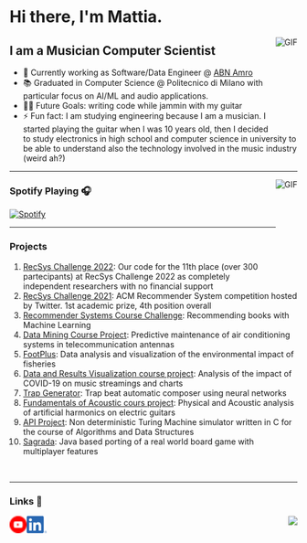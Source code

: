 <!--
**mattiasu96/mattiasu96** is a ✨ _special_ ✨ repository because its `README.md` (this file) appears on your GitHub profile.

Here are some ideas to get you started:

- 🔭 I’m currently working on ...
- 🌱 I’m currently learning ...
- 👯 I’m looking to collaborate on ...
- 🤔 I’m looking for help with ...
- 💬 Ask me about ...
- 📫 How to reach me: ...
- 😄 Pronouns: ...
- ⚡ Fun fact: ...
-->

# Hi there, I'm Mattia.

<img align="right" alt="GIF" height="160px" src="https://media.giphy.com/media/du3J3cXyzhj75IOgvA/giphy.gif" />

## I am a Musician Computer Scientist

- :wrench: Currently working as Software/Data Engineer @ [ABN Amro](https://www.abnamro.nl/nl/zakelijk/index.html) 
- :books: Graduated in Computer Science @ Politecnico di Milano with particular focus on AI/ML and audio applications.
- 💪🏼 Future Goals: writing code while jammin with my guitar
- ⚡  Fun fact: I am studying engineering because I am a musician. I started playing the guitar when I was 10 years old, then I decided to study electronics in high school and computer science in university to be able to understand also the technology involved in the music industry (weird ah?)

---

<img align="right" alt="GIF" height="170px" src="https://media.giphy.com/media/J5B1Y8QZnzXXbLQIBu/giphy.gif" />

### Spotify Playing 🎧

 [![Spotify](https://novatorem.vercel.app/api/spotify)](https://open.spotify.com/user/1192102924)

---

### Projects  

1. [RecSys Challenge 2022](https://github.com/mattiasu96/recsys2022): Our code for the 11th place (over 300 partecipants) at RecSys Challenge 2022 as completely independent researchers with no financial support
2. [RecSys Challenge 2021](https://github.com/mattiasu96/recsys-challenge-2021-twitter): ACM Recommender System competition hosted by Twitter. 1st academic prize, 4th position overall
3. [Recommender Systems Course Challenge](https://github.com/mattiasu96/Recommender-Systems-Challenge): Recommending books with Machine Learning
4. [Data Mining Course Project](https://github.com/mattiasu96/Data-Mining-2020-Project): Predictive maintenance of air conditioning systems in telecommunication antennas
5. [FootPlus](https://github.com/mattiasu96/FootPlus): Data analysis and visualization of the environmental impact of fisheries
6. [Data and Results Visualization course project](https://github.com/mattiasu96/Data-and-Results-Visualization-Project): Analysis of the impact of COVID-19 on music streamings and charts
7. [Trap Generator](https://github.com/mattiasu96/TrapGenerator): Trap beat automatic composer using neural networks
8. [Fundamentals of Acoustic cours project](https://github.com/mattiasu96/Fundamentals-of-acoustic-Project): Physical and Acoustic analysis of artificial harmonics on electric guitars
9. [API Project](https://github.com/mattiasu96/APIProject): Non deterministic Turing Machine simulator written in C for the course of Algorithms and Data Structures 
10. [Sagrada](https://github.com/mattiasu96/sagrada-alloma): Java based porting of a real world board game with multiplayer features 




<br/>

---

### Links 📝

<img align="right" src="http://estruyf-github.azurewebsites.net/api/VisitorHit?user=mattiasu96&repo=Bgstatic&countColorcountColor&countColor=%237B1E7B"/>

[<img align="left" alt="bilgehangecici.site" height="30px" src="./images/youtube.png" />][youtube]
[<img align="left" alt="bilgehangecici | LinkedIn" height="30px" src="./images/LI-In-Bug.png"/>][linkedin]

<br/>

[youtube]: https://www.youtube.com/user/mattiasu96
[linkedin]: https://www.linkedin.com/in/mattiasurricchio/

